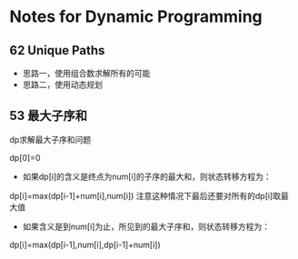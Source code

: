 # Notes for Dynamic Programming

## 62 Unique Paths
- 思路一，使用组合数求解所有的可能
- 思路二，使用动态规划

## 53 最大子序和

dp求解最大子序和问题

dp[0]=0

- 如果dp[i]的含义是终点为num[i]的子序的最大和，则状态转移方程为：

dp[i]=max(dp[i-1]+num[i],num[i])  注意这种情况下最后还要对所有的dp[i]取最大值

- 如果含义是到num[i]为止，所见到的最大子序和，则状态转移方程为：

dp[i]=max(dp[i-1],num[i],dp[i-1]+num[i])